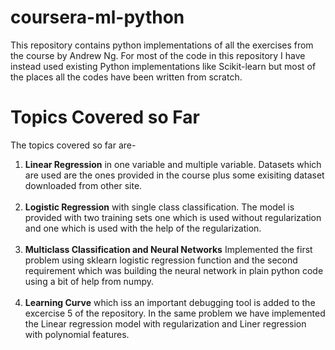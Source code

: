 # coursera-ml-python
This repository contains python implementations of all the exercises from the course by Andrew Ng. For most of the code in this repository I have instead used existing Python implementations like Scikit-learn but most of the places all the codes have been written from scratch.

# Topics Covered so Far
<p>
The topics covered so far are-<br><ol>
<li><b>Linear Regression</b> in one variable and multiple variable. Datasets which are used are the ones provided in the course plus some exisiting dataset downloaded from other site.</li><br>
<li><b>Logistic Regression</b> with single class classification. The model is provided with two training sets one which is used without regularization and one which is used with the help of the regularization.</li>
<br>
  <li><b>Multiclass Classification and Neural Networks</b> Implemented the first problem using sklearn logistic regression function and the second requirement which was building the neural network in plain python code using a bit of  help from numpy.</li>
  <br><li><b>Learning Curve</b> which iss an important debugging tool is added to the excercise 5 of the repository. In the same problem we have implemented the Linear regression model with regularization and Liner regression with polynomial features.</li>
</p>
